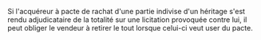 Si l'acquéreur à pacte de rachat d'une partie indivise d'un héritage s'est rendu adjudicataire de la totalité sur une licitation provoquée contre lui, il peut obliger le vendeur à retirer le tout lorsque celui-ci veut user du pacte.


  

  
